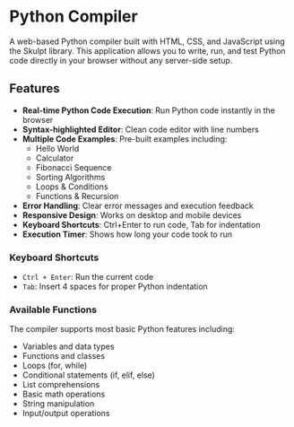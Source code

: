 # Python Compiler

A web-based Python compiler built with HTML, CSS, and JavaScript using the Skulpt library. This application allows you to write, run, and test Python code directly in your browser without any server-side setup.

## Features

- **Real-time Python Code Execution**: Run Python code instantly in the browser
- **Syntax-highlighted Editor**: Clean code editor with line numbers
- **Multiple Code Examples**: Pre-built examples including:
  - Hello World
  - Calculator
  - Fibonacci Sequence
  - Sorting Algorithms
  - Loops & Conditions
  - Functions & Recursion
- **Error Handling**: Clear error messages and execution feedback
- **Responsive Design**: Works on desktop and mobile devices
- **Keyboard Shortcuts**: Ctrl+Enter to run code, Tab for indentation
- **Execution Timer**: Shows how long your code took to run


### Keyboard Shortcuts

- `Ctrl + Enter`: Run the current code
- `Tab`: Insert 4 spaces for proper Python indentation

### Available Functions

The compiler supports most basic Python features including:

- Variables and data types
- Functions and classes
- Loops (for, while)
- Conditional statements (if, elif, else)
- List comprehensions
- Basic math operations
- String manipulation
- Input/output operations